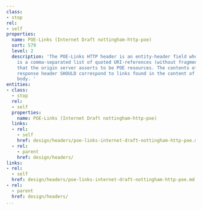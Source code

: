 ```yaml
---
class:
- stop
rel:
- self
properties:
  name: POE-Links (Internet Draft nottingham-http-poe)
  sort: 579
  level: 2
  description: 'The POE-Links HTTP header is an entity-header field whose field-value
    is a comma-separated list of quoted URI-references (without fragment identifiers)
    that the origin server asserts to be POE resources. The contents of the POE-Links
    response header SHOULD correspond to links found in the content of the response
    body. '
entities:
- class:
  - stop
  rel:
  - self
  properties:
    name: POE-Links (Internet Draft nottingham-http-poe)
  links:
  - rel:
    - self
    href: design/headers/poe-links-internet-draft-nottingham-http-poe.md
  - rel:
    - parent
    href: design/headers/
links:
- rel:
  - self
  href: design/headers/poe-links-internet-draft-nottingham-http-poe.md
- rel:
  - parent
  href: design/headers/
...
```


